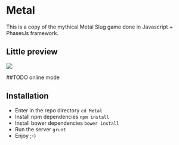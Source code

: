 Metal
==========
This is a copy of the mythical Metal Slug game done in Javascript + PhaserJs framework.


## Little preview
![](https://raw.github.com/zzarcon/html5-slug/master/demo.gif)

##TODO
online mode

## Installation

- Enter in the repo directory `cd Metal`
- Install npm dependencies `npm install`
- Install bower dependencies `bower install`
- Run the server `grunt`
- Enjoy ;-)